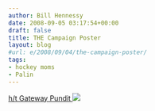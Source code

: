 ```yaml
---
author: Bill Hennessy
date: 2008-09-05 03:17:54+00:00
draft: false
title: THE Campaign Poster
layout: blog
#url: e/2008/09/04/the-campaign-poster/
tags:
- hockey moms
- Palin
---
```


[h/t Gateway Pundit
![](https://journeymapp.com/hennessysview/wp-content/uploads/2012/02/hockeymomsforpalin.jpg?w=300)
](https://gatewaypundit.blogspot.com/2008/09/incredible-sarah-palin-speech-video.html)
